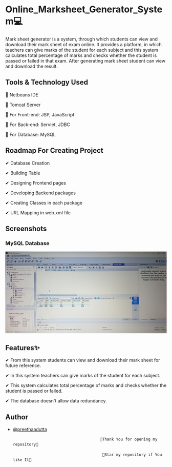 # Online_Marksheet_Generator_System💻

Mark sheet generator is a system, through which students can view and download their mark sheet of exam online. It provides a platform, in which teachers can give marks of the student for each subject and this system calculates total percentage of marks and checks whether the student is passed or failed in that exam. After generating mark sheet student can view and download the result. 
## Tools & Technology Used 

📌 Netbeans IDE

📌 Tomcat Server

📌 For Front-end: JSP, JavaScript

📌 For Back-end: Servlet, JDBC

📌 For Database: MySQL
## Roadmap For Creating Project 

✔ Database Creation

✔ Building Table

✔ Designing Frontend pages

✔ Developing Backend packages

✔ Creating Classes in each package

✔ URL Mapping in web.xml file


## Screenshots

### MySQL Database

![App Screenshot](https://raw.githubusercontent.com/preethaadutta/Online_Marksheet_Generator_System/main/MySQL_Database.jpg)


## Features✨

✔ From this system students can view and download their mark sheet for future reference.

✔ In this system teachers can give marks of the student for each subject.

✔ This system calculates total percentage of marks and checks whether the student is passed or failed.

✔ The database doesn't allow data redundancy.


## Author

- [@preethaadutta](https://github.com/preethaadutta)



                                            💖Thank You for opening my repository💖

                                             💖Star my repository if You like It💖

